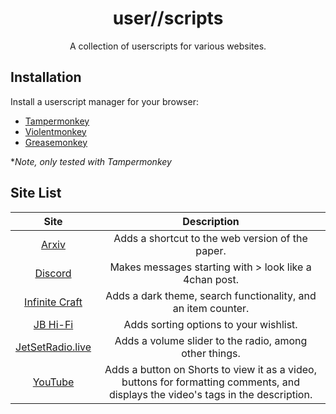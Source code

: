 <div align="center">
    <h1>user//scripts</h1>
    <p>A collection of userscripts for various websites.</p>
</div>

## Installation

Install a userscript manager for your browser:

- [Tampermonkey](https://www.tampermonkey.net/)
- [Violentmonkey](https://violentmonkey.github.io/)
- [Greasemonkey](https://www.greasespot.net/)  

\**Note, only tested with Tampermonkey*

## Site List

| Site | Description |
| :---: | :---: |
| [Arxiv](https://arxiv.org/) | Adds a shortcut to the web version of the paper. |
| [Discord](https://discord.com/) | Makes messages starting with > look like a 4chan post. |
| [Infinite Craft](https://neal.fun/infinite-craft/) | Adds a dark theme, search functionality, and an item counter. |
| [JB Hi-Fi](https://www.jbhifi.com.au/) | Adds sorting options to your wishlist. |
| [JetSetRadio.live](https://jetsetradio.live/) | Adds a volume slider to the radio, among other things. |
| [YouTube](https://www.youtube.com/) | Adds a button on Shorts to view it as a video, buttons for formatting comments, and displays the video's tags in the description. |
